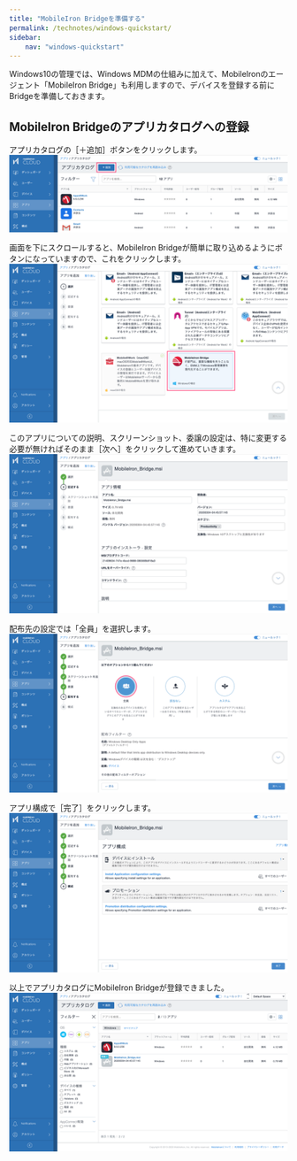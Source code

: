 ```yaml
---
title: "MobileIron Bridgeを準備する"
permalink: /technotes/windows-quickstart/
sidebar:
    nav: "windows-quickstart"
---
```


Windows10の管理では、Windows MDMの仕組みに加えて、MobileIronのエージェント「MobileIron Bridge」も利用しますので、デバイスを登録する前にBridgeを準備しておきます。

## MobileIron Bridgeのアプリカタログへの登録

アプリカタログの［＋追加］ボタンをクリックします。  
![](/assets/technotes/windows-quickstart/4DF286DA-A7A0-44D2-9BE1-601797AECA0F.png)

画面を下にスクロールすると、MobileIron Bridgeが簡単に取り込めるようにボタンになっていますので、これをクリックします。  
![](/assets/technotes/windows-quickstart/40A13666-760B-4ED1-B774-59F561BBF43A.png)

このアプリについての説明、スクリーンショット、委譲の設定は、特に変更する必要が無ければそのまま［次へ］をクリックして進めていきます。  
![](/assets/technotes/windows-quickstart/80B9C5D4-0A83-4C6E-B47D-8170BDBE97BC.png)

配布先の設定では「全員」を選択します。  
![](/assets/technotes/windows-quickstart/6E7CEF05-17BF-4743-A0CE-4107EBE43846.png)

アプリ構成で［完了］をクリックします。
![](/assets/technotes/windows-quickstart/1AF20436-AB79-4515-ABB7-05491CCBFEEC.png)  

以上でアプリカタログにMobileIron Bridgeが登録できました。  
![](/assets/technotes/windows-quickstart/9fa13a5e-b62e-45c9-9dc9-5a8c7b1379b1.png)
